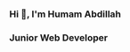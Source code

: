 ### Hi 👋, I'm Humam Abdillah

### Junior Web Developer

<!--
**abdipitu/abdipitu** is a ✨ _special_ ✨ repository because its `README.md` (this file) appears on your GitHub profile.

Here are some ideas to get you started:

👦🏻 I'm a kids

I'm like Islam💘


-->
